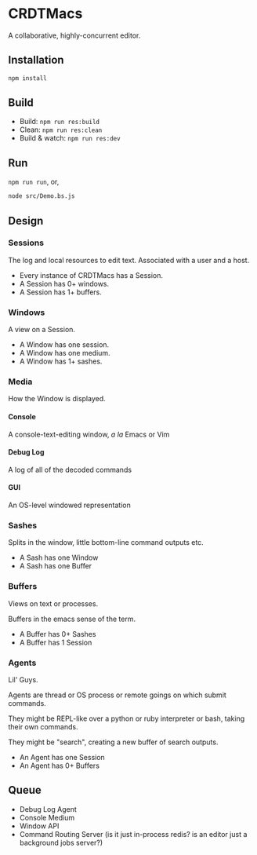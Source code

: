 # CRDTMacs

A collaborative, highly-concurrent editor.

## Installation

```sh
npm install
```

## Build

- Build: `npm run res:build`
- Clean: `npm run res:clean`
- Build & watch: `npm run res:dev`

## Run

`npm run run`, or,

```sh
node src/Demo.bs.js
```

## Design

### Sessions

The log and local resources to edit text.
Associated with a user and a host.

- Every instance of CRDTMacs has a Session.
- A Session has 0+ windows.
- A Session has 1+ buffers.

### Windows

A view on a Session.
- A Window has one session.
- A Window has one medium.
- A Window has 1+ sashes.


### Media

How the Window is displayed.

#### Console

A console-text-editing window, _a la_ Emacs or Vim

#### Debug Log

A log of all of the decoded commands

#### GUI

An OS-level windowed representation

### Sashes

Splits in the window, little bottom-line command outputs etc.

- A Sash has one Window
- A Sash has one Buffer

### Buffers

Views on text or processes.

Buffers in the emacs sense of the term.

- A Buffer has 0+ Sashes
- A Buffer has 1 Session

### Agents

Lil' Guys.

Agents are thread or OS process or remote goings on which submit commands.

They might be REPL-like over a python or ruby interpreter or bash, taking their own commands.

They might be "search", creating a new buffer of search outputs.

- An Agent has one Session
- An Agent has 0+ Buffers

## Queue

- Debug Log Agent
- Console Medium
- Window API
- Command Routing Server (is it just in-process redis? is an editor just a background jobs server?)

